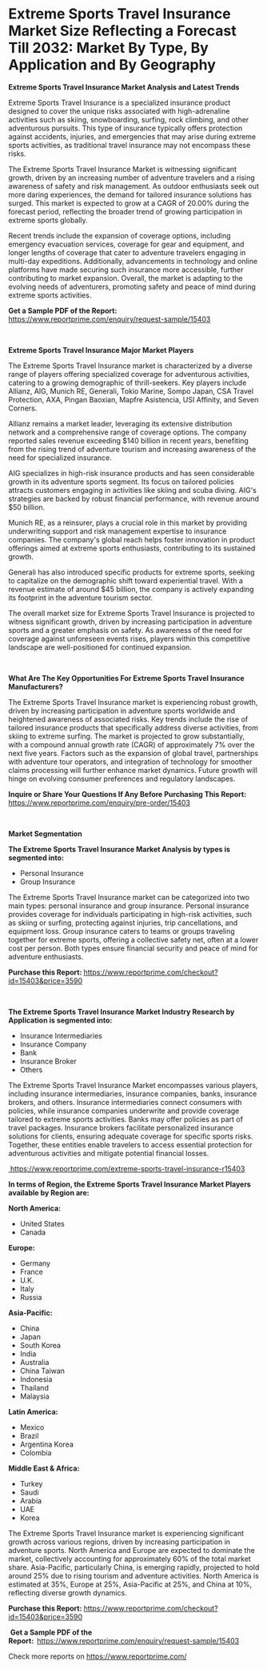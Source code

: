 <p><h1>Extreme Sports Travel Insurance Market Size Reflecting a Forecast Till 2032: Market By Type, By Application and By Geography</h1></p><p><strong>Extreme Sports Travel Insurance Market Analysis and Latest Trends</strong></p>
<p><p>Extreme Sports Travel Insurance is a specialized insurance product designed to cover the unique risks associated with high-adrenaline activities such as skiing, snowboarding, surfing, rock climbing, and other adventurous pursuits. This type of insurance typically offers protection against accidents, injuries, and emergencies that may arise during extreme sports activities, as traditional travel insurance may not encompass these risks.</p><p>The Extreme Sports Travel Insurance Market is witnessing significant growth, driven by an increasing number of adventure travelers and a rising awareness of safety and risk management. As outdoor enthusiasts seek out more daring experiences, the demand for tailored insurance solutions has surged. This market is expected to grow at a CAGR of 20.00% during the forecast period, reflecting the broader trend of growing participation in extreme sports globally.</p><p>Recent trends include the expansion of coverage options, including emergency evacuation services, coverage for gear and equipment, and longer lengths of coverage that cater to adventure travelers engaging in multi-day expeditions. Additionally, advancements in technology and online platforms have made securing such insurance more accessible, further contributing to market expansion. Overall, the market is adapting to the evolving needs of adventurers, promoting safety and peace of mind during extreme sports activities.</p></p>
<p><strong>Get a Sample PDF of the Report:&nbsp;</strong> <a href="https://www.reportprime.com/enquiry/request-sample/15403?utm_campaign=3123&utm_medium=2&utm_source=Github&utm_content=ia&utm_term=20032025&utm_id=extreme-sports-travel-insurance">https://www.reportprime.com/enquiry/request-sample/15403</a></p>
<p>&nbsp;</p>
<p><strong>Extreme Sports Travel Insurance Major Market Players</strong></p>
<p><p>The Extreme Sports Travel Insurance market is characterized by a diverse range of players offering specialized coverage for adventurous activities, catering to a growing demographic of thrill-seekers. Key players include Allianz, AIG, Munich RE, Generali, Tokio Marine, Sompo Japan, CSA Travel Protection, AXA, Pingan Baoxian, Mapfre Asistencia, USI Affinity, and Seven Corners.</p><p>Allianz remains a market leader, leveraging its extensive distribution network and a comprehensive range of coverage options. The company reported sales revenue exceeding $140 billion in recent years, benefiting from the rising trend of adventure tourism and increasing awareness of the need for specialized insurance.</p><p>AIG specializes in high-risk insurance products and has seen considerable growth in its adventure sports segment. Its focus on tailored policies attracts customers engaging in activities like skiing and scuba diving. AIG's strategies are backed by robust financial performance, with revenue around $50 billion.</p><p>Munich RE, as a reinsurer, plays a crucial role in this market by providing underwriting support and risk management expertise to insurance companies. The company's global reach helps foster innovation in product offerings aimed at extreme sports enthusiasts, contributing to its sustained growth.</p><p>Generali has also introduced specific products for extreme sports, seeking to capitalize on the demographic shift toward experiential travel. With a revenue estimate of around $45 billion, the company is actively expanding its footprint in the adventure tourism sector.</p><p>The overall market size for Extreme Sports Travel Insurance is projected to witness significant growth, driven by increasing participation in adventure sports and a greater emphasis on safety. As awareness of the need for coverage against unforeseen events rises, players within this competitive landscape are well-positioned for continued expansion.</p></p>
<p>&nbsp;</p>
<p><strong>What Are The Key Opportunities For Extreme Sports Travel Insurance Manufacturers?</strong></p>
<p><p>The Extreme Sports Travel Insurance market is experiencing robust growth, driven by increasing participation in adventure sports worldwide and heightened awareness of associated risks. Key trends include the rise of tailored insurance products that specifically address diverse activities, from skiing to extreme surfing. The market is projected to grow substantially, with a compound annual growth rate (CAGR) of approximately 7% over the next five years. Factors such as the expansion of global travel, partnerships with adventure tour operators, and integration of technology for smoother claims processing will further enhance market dynamics. Future growth will hinge on evolving consumer preferences and regulatory landscapes.</p></p>
<p><strong>Inquire or Share Your Questions If Any Before Purchasing This Report:</strong> <a href="https://www.reportprime.com/enquiry/pre-order/15403?utm_campaign=3123&utm_medium=2&utm_source=Github&utm_content=ia&utm_term=20032025&utm_id=extreme-sports-travel-insurance">https://www.reportprime.com/enquiry/pre-order/15403</a></p>
<p>&nbsp;</p>
<p><strong>Market Segmentation</strong></p>
<p><strong>The Extreme Sports Travel Insurance Market Analysis by types is segmented into:</strong></p>
<p><ul><li>Personal Insurance</li><li>Group Insurance</li></ul></p>
<p><p>The Extreme Sports Travel Insurance market can be categorized into two main types: personal insurance and group insurance. Personal insurance provides coverage for individuals participating in high-risk activities, such as skiing or surfing, protecting against injuries, trip cancellations, and equipment loss. Group insurance caters to teams or groups traveling together for extreme sports, offering a collective safety net, often at a lower cost per person. Both types ensure financial security and peace of mind for adventure enthusiasts.</p></p>
<p><strong>Purchase this Report:&nbsp;</strong><a href="https://www.reportprime.com/checkout?id=15403&price=3590&utm_campaign=3123&utm_medium=2&utm_source=Github&utm_content=ia&utm_term=20032025&utm_id=extreme-sports-travel-insurance">https://www.reportprime.com/checkout?id=15403&price=3590</a></p>
<p>&nbsp;</p>
<p><strong>The Extreme Sports Travel Insurance Market Industry Research by Application is segmented into:</strong></p>
<p><ul><li>Insurance Intermediaries</li><li>Insurance Company</li><li>Bank</li><li>Insurance Broker</li><li>Others</li></ul></p>
<p><p>The Extreme Sports Travel Insurance Market encompasses various players, including insurance intermediaries, insurance companies, banks, insurance brokers, and others. Insurance intermediaries connect consumers with policies, while insurance companies underwrite and provide coverage tailored to extreme sports activities. Banks may offer policies as part of travel packages. Insurance brokers facilitate personalized insurance solutions for clients, ensuring adequate coverage for specific sports risks. Together, these entities enable travelers to access essential protection for adventurous activities and mitigate potential financial losses.</p></p>
<p><a href="https://www.reportprime.com/extreme-sports-travel-insurance-r15403?utm_campaign=3123&utm_medium=2&utm_source=Github&utm_content=ia&utm_term=20032025&utm_id=extreme-sports-travel-insurance">&nbsp;https://www.reportprime.com/extreme-sports-travel-insurance-r15403</a></p>
<p><strong>In terms of Region, the Extreme Sports Travel Insurance Market Players available by Region are:</strong></p>
<p>
    <p> <strong> North America: </strong>
        <ul>
            <li>United States</li>
            <li>Canada</li>
        </ul>
        </p> 
    <p> <strong> Europe: </strong>
        <ul>
            <li>Germany</li>
            <li>France</li>
            <li>U.K.</li>
            <li>Italy</li>
            <li>Russia</li>
        </ul>
        </p> 
    <p> <strong> Asia-Pacific: </strong>
        <ul>
            <li>China</li>
            <li>Japan</li>
            <li>South Korea</li>
            <li>India</li>
            <li>Australia</li>
            <li>China Taiwan</li>
            <li>Indonesia</li>
            <li>Thailand</li>
            <li>Malaysia</li>
        </ul>
        </p> 
    <p> <strong> Latin America: </strong>
        <ul>
            <li>Mexico</li>
            <li>Brazil</li>
            <li>Argentina Korea</li>
            <li>Colombia</li>
        </ul>
        </p> 
    <p> <strong> Middle East & Africa: </strong>
        <ul>
            <li>Turkey</li>
            <li>Saudi</li>
            <li>Arabia</li>
            <li>UAE</li>
            <li>Korea</li>
        </ul>
    </p>
    </p>
<p><p>The Extreme Sports Travel Insurance market is experiencing significant growth across various regions, driven by increasing participation in adventure sports. North America and Europe are expected to dominate the market, collectively accounting for approximately 60% of the total market share. Asia-Pacific, particularly China, is emerging rapidly, projected to hold around 25% due to rising tourism and adventure activities. North America is estimated at 35%, Europe at 25%, Asia-Pacific at 25%, and China at 10%, reflecting diverse growth dynamics.</p></p>
<p><strong>Purchase this Report: </strong><a href="https://www.reportprime.com/checkout?id=15403&price=3590&utm_campaign=3123&utm_medium=2&utm_source=Github&utm_content=ia&utm_term=20032025&utm_id=extreme-sports-travel-insurance">https://www.reportprime.com/checkout?id=15403&price=3590</a></p>
<p>&nbsp;<strong>Get a Sample PDF of the Report:&nbsp;&nbsp;</strong><a href="https://www.reportprime.com/enquiry/request-sample/15403?utm_campaign=3123&utm_medium=2&utm_source=Github&utm_content=ia&utm_term=20032025&utm_id=extreme-sports-travel-insurance">https://www.reportprime.com/enquiry/request-sample/15403</a></p>
<p><strong></strong></p>
<p>Check more reports on <a href="https://www.reportprime.com/?utm_campaign=3123&utm_medium=2&utm_source=Github&utm_content=ia&utm_term=20032025&utm_id=extreme-sports-travel-insurance">https://www.reportprime.com/</a></p>